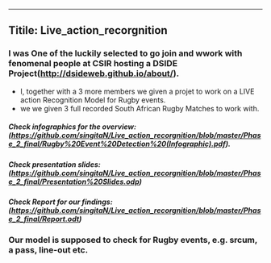 ----
Titile: Live_action_recorgnition
----
### I was One of the luckily selected to go join and wwork with fenomenal people at CSIR hosting a DSIDE Project(http://dsideweb.github.io/about/).
* I, together with a 3 more members we given a projet to work on a LIVE action Recognition Model for Rugby events. 
* we we given 3 full recorded South African Rugby Matches to work with.
##### Check infographics for the overview: (https://github.com/singitaN/Live_action_recorgnition/blob/master/Phase_2_final/Rugby%20Event%20Detection%20(Infographic).pdf).
##### Check presentation slides: (https://github.com/singitaN/Live_action_recorgnition/blob/master/Phase_2_final/Presentation%20Slides.odp)
##### Check Report for our findings: (https://github.com/singitaN/Live_action_recorgnition/blob/master/Phase_2_final/Report.odt)
### Our model is supposed to check for Rugby events, e.g. srcum, a pass, line-out etc.
